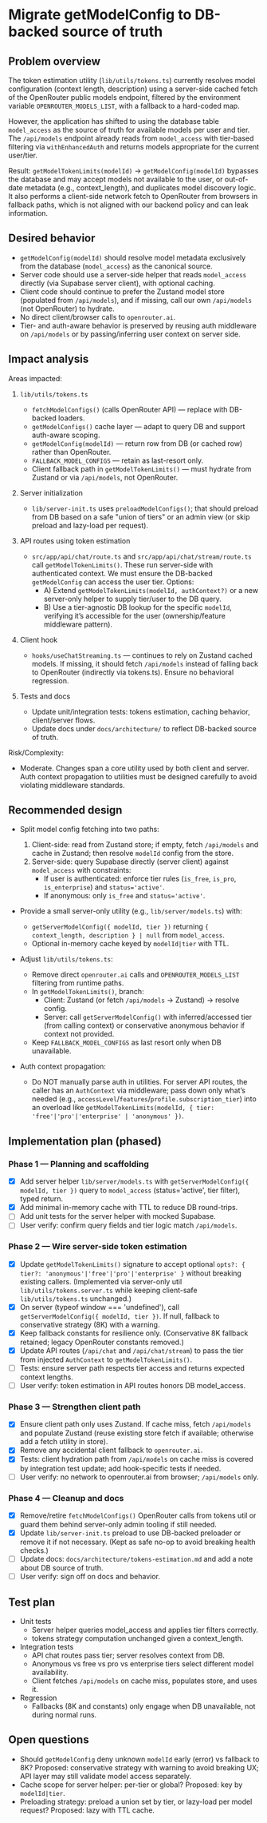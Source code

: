 # Migrate getModelConfig to DB-backed source of truth

## Problem overview

The token estimation utility (`lib/utils/tokens.ts`) currently resolves model configuration (context length, description) using a server-side cached fetch of the OpenRouter public models endpoint, filtered by the environment variable `OPENROUTER_MODELS_LIST`, with a fallback to a hard-coded map.

However, the application has shifted to using the database table `model_access` as the source of truth for available models per user and tier. The `/api/models` endpoint already reads from `model_access` with tier-based filtering via `withEnhancedAuth` and returns models appropriate for the current user/tier.

Result: `getModelTokenLimits(modelId)` -> `getModelConfig(modelId)` bypasses the database and may accept models not available to the user, or out-of-date metadata (e.g., context_length), and duplicates model discovery logic. It also performs a client-side network fetch to OpenRouter from browsers in fallback paths, which is not aligned with our backend policy and can leak information.

## Desired behavior

- `getModelConfig(modelId)` should resolve model metadata exclusively from the database (`model_access`) as the canonical source.
- Server code should use a server-side helper that reads `model_access` directly (via Supabase server client), with optional caching.
- Client code should continue to prefer the Zustand model store (populated from `/api/models`), and if missing, call our own `/api/models` (not OpenRouter) to hydrate.
- No direct client/browser calls to `openrouter.ai`.
- Tier- and auth-aware behavior is preserved by reusing auth middleware on `/api/models` or by passing/inferring user context on server side.

## Impact analysis

Areas impacted:

1. `lib/utils/tokens.ts`

   - `fetchModelConfigs()` (calls OpenRouter API) — replace with DB-backed loaders.
   - `getModelConfigs()` cache layer — adapt to query DB and support auth-aware scoping.
   - `getModelConfig(modelId)` — return row from DB (or cached row) rather than OpenRouter.
   - `FALLBACK_MODEL_CONFIGS` — retain as last-resort only.
   - Client fallback path in `getModelTokenLimits()` — must hydrate from Zustand or via `/api/models`, not OpenRouter.

2. Server initialization

   - `lib/server-init.ts` uses `preloadModelConfigs()`; that should preload from DB based on a safe "union of tiers" or an admin view (or skip preload and lazy-load per request).

3. API routes using token estimation

   - `src/app/api/chat/route.ts` and `src/app/api/chat/stream/route.ts` call `getModelTokenLimits()`. These run server-side with authenticated context. We must ensure the DB-backed `getModelConfig` can access the user tier. Options:
     - A) Extend `getModelTokenLimits(modelId, authContext?)` or a new server-only helper to supply tier/user to the DB query.
     - B) Use a tier-agnostic DB lookup for the specific `modelId`, verifying it’s accessible for the user (ownership/feature middleware pattern).

4. Client hook

   - `hooks/useChatStreaming.ts` — continues to rely on Zustand cached models. If missing, it should fetch `/api/models` instead of falling back to OpenRouter (indirectly via tokens.ts). Ensure no behavioral regression.

5. Tests and docs
   - Update unit/integration tests: tokens estimation, caching behavior, client/server flows.
   - Update docs under `docs/architecture/` to reflect DB-backed source of truth.

Risk/Complexity:

- Moderate. Changes span a core utility used by both client and server. Auth context propagation to utilities must be designed carefully to avoid violating middleware standards.

## Recommended design

- Split model config fetching into two paths:

  1. Client-side: read from Zustand store; if empty, fetch `/api/models` and cache in Zustand; then resolve `modelId` config from the store.
  2. Server-side: query Supabase directly (server client) against `model_access` with constraints:
     - If user is authenticated: enforce tier rules (`is_free`, `is_pro`, `is_enterprise`) and `status='active'`.
     - If anonymous: only `is_free` and `status='active'`.

- Provide a small server-only utility (e.g., `lib/server/models.ts`) with:

  - `getServerModelConfig({ modelId, tier })` returning `{ context_length, description } | null` from `model_access`.
  - Optional in-memory cache keyed by `modelId|tier` with TTL.

- Adjust `lib/utils/tokens.ts`:

  - Remove direct `openrouter.ai` calls and `OPENROUTER_MODELS_LIST` filtering from runtime paths.
  - In `getModelTokenLimits()`, branch:
    - Client: Zustand (or fetch `/api/models` → Zustand) → resolve config.
    - Server: call `getServerModelConfig()` with inferred/accessed tier (from calling context) or conservative anonymous behavior if context not provided.
  - Keep `FALLBACK_MODEL_CONFIGS` as last resort only when DB unavailable.

- Auth context propagation:
  - Do NOT manually parse auth in utilities. For server API routes, the caller has an `AuthContext` via middleware; pass down only what’s needed (e.g., `accessLevel`/`features`/`profile.subscription_tier`) into an overload like `getModelTokenLimits(modelId, { tier: 'free'|'pro'|'enterprise' | 'anonymous' })`.

## Implementation plan (phased)

### Phase 1 — Planning and scaffolding

- [x] Add server helper `lib/server/models.ts` with `getServerModelConfig({ modelId, tier })` query to `model_access` (status='active', tier filter), typed return.
- [x] Add minimal in-memory cache with TTL to reduce DB round-trips.
- [ ] Add unit tests for the server helper with mocked Supabase.
- [ ] User verify: confirm query fields and tier logic match `/api/models`.

### Phase 2 — Wire server-side token estimation

- [x] Update `getModelTokenLimits()` signature to accept optional `opts?: { tier?: 'anonymous'|'free'|'pro'|'enterprise' }` without breaking existing callers. (Implemented via server-only util `lib/utils/tokens.server.ts` while keeping client-safe `lib/utils/tokens.ts` unchanged.)
- [x] On server (typeof window === 'undefined'), call `getServerModelConfig({ modelId, tier })`. If null, fallback to conservative strategy (8K) with a warning.
- [x] Keep fallback constants for resilience only. (Conservative 8K fallback retained; legacy OpenRouter constants removed.)
- [x] Update API routes (`/api/chat` and `/api/chat/stream`) to pass the tier from injected `AuthContext` to `getModelTokenLimits()`.
- [ ] Tests: ensure server path respects tier access and returns expected context lengths.
- [ ] User verify: token estimation in API routes honors DB model_access.

### Phase 3 — Strengthen client path

- [x] Ensure client path only uses Zustand. If cache miss, fetch `/api/models` and populate Zustand (reuse existing store fetch if available; otherwise add a fetch utility in store).
- [x] Remove any accidental client fallback to `openrouter.ai`.
- [x] Tests: client hydration path from `/api/models` on cache miss is covered by integration test update; add hook-specific tests if needed.
- [ ] User verify: no network to openrouter.ai from browser; `/api/models` only.

### Phase 4 — Cleanup and docs

- [x] Remove/retire `fetchModelConfigs()` OpenRouter calls from tokens util or guard them behind server-only admin tooling if still needed.
- [x] Update `lib/server-init.ts` preload to use DB-backed preloader or remove it if not necessary. (Kept as safe no-op to avoid breaking health checks.)
- [ ] Update docs: `docs/architecture/tokens-estimation.md` and add a note about DB source of truth.
- [ ] User verify: sign off on docs and behavior.

## Test plan

- Unit tests
  - Server helper queries model_access and applies tier filters correctly.
  - tokens strategy computation unchanged given a context_length.
- Integration tests
  - API chat routes pass tier; server resolves context from DB.
  - Anonymous vs free vs pro vs enterprise tiers select different model availability.
  - Client fetches `/api/models` on cache miss, populates store, and uses it.
- Regression
  - Fallbacks (8K and constants) only engage when DB unavailable, not during normal runs.

## Open questions

- Should `getModelConfig` deny unknown `modelId` early (error) vs fallback to 8K? Proposed: conservative strategy with warning to avoid breaking UX; API layer may still validate model access separately.
- Cache scope for server helper: per-tier or global? Proposed: key by `modelId|tier`.
- Preloading strategy: preload a union set by tier, or lazy-load per model request? Proposed: lazy with TTL cache.
